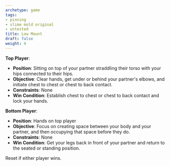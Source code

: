 ```yaml
---
archetype: game
tags:
- pinning
- slime mold original
- untested
title: Low Mount
draft: false
weight: 4
---
```


**Top Player**:
  * **Position**: Sitting on top of your partner straddling their torso with your hips connected to their hips.
  * **Objective**: Clear hands, get under or behind your partner's elbows, and initiate chest to chest or chest to back contact.
  * **Constraints**: None
  * **Win Condition**: Establish chest to chest or chest to back contact and lock your hands.

**Bottom Player**:
  * **Position**: Hands on top player
  * **Objective**: Focus on creating space between your body and your partner, and then occupying that space before they do.
  * **Constraints**: None
  * **Win Condition**: Get your legs back in front of your partner and return to the seated or standing position.

Reset if either player wins.